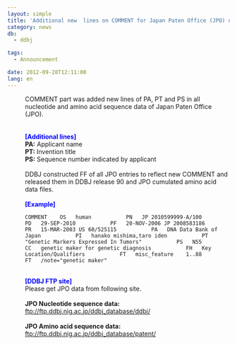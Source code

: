 ```yaml
---
layout: simple
title: 'Additional new  lines on COMMENT for Japan Paten Office (JPO) data'
category: news
db:
  - ddbj

tags:
  - Announcement

date: 2012-09-28T12:11:00
lang: en
---
```


<html>

<dl>
    <dd>COMMENT part was added new lines of PA, PT and PS in all nucleotide and amino acid sequence data of Japan Paten Office (JPO).<br><br><br><span style="color: rgb(0, 0, 255);"><b>[Additional lines]</b></span><br> <b>PA:</b> Applicant name<br> <b>PT:</b> Invention title<br> <b>PS:</b> Sequence number indicated by applicant<br><br>DDBJ constructed FF of all JPO entries to reflect new COMMENT and released them in DDBJ release 90 and JPO cumulated amino acid data files.<br><br><span style="color: rgb(0, 0, 255);"><b>[Example]</b></span><br>
        <pre><code>COMMENT    OS   human           PN   JP 2010599999-A/100           PD   29-SEP-2010           PF   20-NOV-2006 JP 2008583186           PR   15-MAR-2003 US 60/525115           PA   DNA Data Bank of Japan           PI   hanako mishima,taro iden           PT   "Genetic Markers Expressed In Tumors"           PS   N55           CC   genetic maker for genetic diagnosis           FH   Key Location/Qualifiers           FT   misc_feature    1..88           FT   /note="genetic maker"</code></pre><br><span style="color: rgb(0, 0, 255);"><b>[DDBJ FTP site]</b></span><br>Please get JPO data from following site.<br><br><b>JPO Nucleotide sequence data:</b><br><a href="ftp://ftp.ddbj.nig.ac.jp/ddbj_database/ddbj/">ftp://ftp.ddbj.nig.ac.jp/ddbj_database/ddbj/</a><br><br><b>JPO Amino acid sequence data:</b><br><a href="ftp://ftp.ddbj.nig.ac.jp/ddbj_database/patent/">ftp://ftp.ddbj.nig.ac.jp/ddbj_database/patent/</a>
    </dd>
</dl>
</html>
